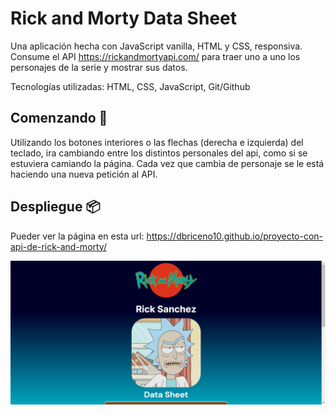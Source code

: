 # Rick and Morty Data Sheet

Una aplicación hecha con JavaScript vanilla, HTML y CSS, responsiva. Consume el API https://rickandmortyapi.com/ para traer uno a uno los personajes de la serie y mostrar sus datos.

Tecnologías utilizadas: HTML, CSS, JavaScript, Git/Github

## Comenzando 🚀

Utilizando los botones interiores o las flechas (derecha e izquierda) del teclado, ira cambiando entre los distintos personales del api, como si se estuviera camiando la página. Cada vez que cambia de personaje se le está haciendo una nueva petición al API.

## Despliegue 📦

Pueder ver la página en esta url: https://dbriceno10.github.io/proyecto-con-api-de-rick-and-morty/

<img src="./datasheet.jpg"/>